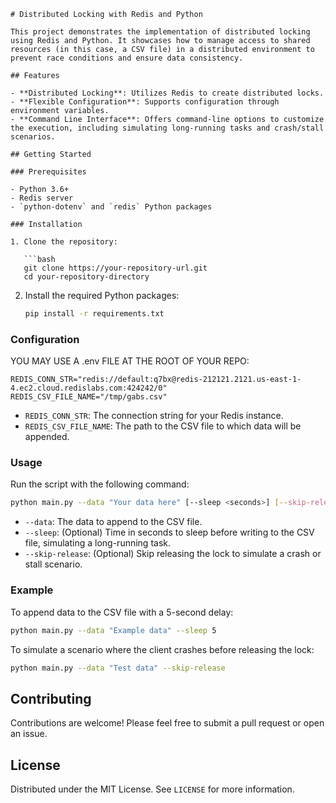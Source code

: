 ```
# Distributed Locking with Redis and Python

This project demonstrates the implementation of distributed locking using Redis and Python. It showcases how to manage access to shared resources (in this case, a CSV file) in a distributed environment to prevent race conditions and ensure data consistency.

## Features

- **Distributed Locking**: Utilizes Redis to create distributed locks.
- **Flexible Configuration**: Supports configuration through environment variables.
- **Command Line Interface**: Offers command-line options to customize the execution, including simulating long-running tasks and crash/stall scenarios.

## Getting Started

### Prerequisites

- Python 3.6+
- Redis server
- `python-dotenv` and `redis` Python packages

### Installation

1. Clone the repository:

   ```bash
   git clone https://your-repository-url.git
   cd your-repository-directory
   ```

2. Install the required Python packages:

   ```bash
   pip install -r requirements.txt
   ```

### Configuration

YOU MAY USE A .env FILE AT THE ROOT OF YOUR REPO:

```
REDIS_CONN_STR="redis://default:q7bx@redis-212121.2121.us-east-1-4.ec2.cloud.redislabs.com:424242/0"
REDIS_CSV_FILE_NAME="/tmp/gabs.csv"
```

- `REDIS_CONN_STR`: The connection string for your Redis instance.
- `REDIS_CSV_FILE_NAME`: The path to the CSV file to which data will be appended.

### Usage

Run the script with the following command:

```bash
python main.py --data "Your data here" [--sleep <seconds>] [--skip-release]
```

- `--data`: The data to append to the CSV file.
- `--sleep`: (Optional) Time in seconds to sleep before writing to the CSV file, simulating a long-running task.
- `--skip-release`: (Optional) Skip releasing the lock to simulate a crash or stall scenario.

### Example

To append data to the CSV file with a 5-second delay:

```bash
python main.py --data "Example data" --sleep 5
```

To simulate a scenario where the client crashes before releasing the lock:

```bash
python main.py --data "Test data" --skip-release
```

## Contributing

Contributions are welcome! Please feel free to submit a pull request or open an issue.

## License

Distributed under the MIT License. See `LICENSE` for more information.
```
